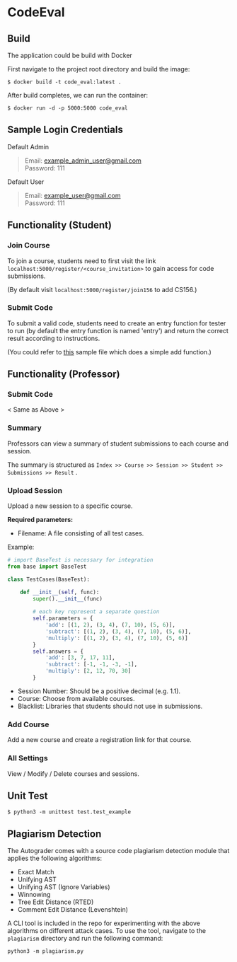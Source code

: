 # CodeEval

## Build
The application could be build with Docker

First navigate to the project root directory and build the image:

    $ docker build -t code_eval:latest .
    
After build completes, we can run the container:

    $ docker run -d -p 5000:5000 code_eval

## Sample Login Credentials
Default Admin
> Email: example_admin_user@gmail.com </br>
> Password: 111

Default User
> Email: example_user@gmail.com </br>
> Password: 111

## Functionality (Student)

### Join Course
To join a course, students need to first visit the link `localhost:5000/register/<course_invitation>` to gain access for code submissions. 

(By default visit `localhost:5000/register/join156` to add CS156.)

### Submit Code
To submit a valid code, students need to create an entry function for tester to run (by default the entry function is named 'entry') and return the correct result according to instructions.

(You could refer to [this](https://github.com/kevinyang372/codeEval/blob/master/sample.py) sample file which does a simple add function.)

## Functionality (Professor)

### Submit Code
< Same as Above >

### Summary
Professors can view a summary of student submissions to each course and session.

The summary is structured as `Index >> Course >> Session >> Student >> Submissions >> Result` .

### Upload Session
Upload a new session to a specific course.

**Required parameters:**
* Filename: A file consisting of all test cases.

Example:
```python
# import BaseTest is necessary for integration
from base import BaseTest

class TestCases(BaseTest):

    def __init__(self, func):
        super().__init__(func)
        
        # each key represent a separate question
        self.parameters = {
            'add': [(1, 2), (3, 4), (7, 10), (5, 6)],
            'subtract': [(1, 2), (3, 4), (7, 10), (5, 6)],
            'multiply': [(1, 2), (3, 4), (7, 10), (5, 6)]
        }
        self.answers = {
            'add': [3, 7, 17, 11],
            'subtract': [-1, -1, -3, -1],
            'multiply': [2, 12, 70, 30]
        }
```
* Session Number: Should be a positive decimal (e.g. 1.1).
* Course: Choose from available courses.
* Blacklist: Libraries that students should not use in submissions.

### Add Course
Add a new course and create a registration link for that course.

### All Settings
View / Modify / Delete courses and sessions.

## Unit Test
    $ python3 -m unittest test.test_example

## Plagiarism Detection
The Autograder comes with a source code plagiarism detection module that applies the following algorithms:
* Exact Match
* Unifying AST
* Unifying AST (Ignore Variables)
* Winnowing
* Tree Edit Distance (RTED)
* Comment Edit Distance (Levenshtein)

A CLI tool is included in the repo for experimenting with the above algorithms on different attack cases. To use the tool, navigate to the `plagiarism` 
directory and run the following command:
```
python3 -m plagiarism.py
```
